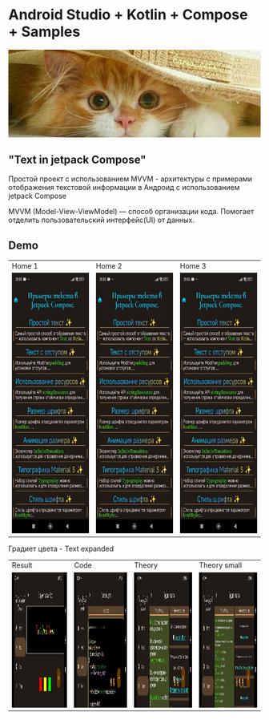 # Android Studio + Kotlin + Compose + Samples
<img src="screenshots/kotik2.jpg"/>

## "Text in jetpack Compose"

Простой проект с использованием MVVM - архитектуры c примерами отображения текстовой информации в Андроид с использованием jetpack Compose

MVVM (Model-View-ViewModel) — способ организации кода.
 Помогает отделить пользовательский интерфейс(UI) от данных.


## Demo

<table>
  <tr>
    <td>Home 1</td>
    <td>Home 2</td>
    <td>Home 3</td>
  </tr>
  <tr>
    <td><img src="screenshots/screenshot010.jpg" width=270 height=520></td>
    <td><img src="screenshots/screenshot010.jpg" width=270 height=520></td>
    <td><img src="screenshots/screenshot010.jpg" width=270 height=520></td>
  </tr>
 </table>

Градиет цвета - Text
expanded 
<table>
  <tr>
    <td>Result</td>
    <td>Code</td>
    <td>Theory</td>
    <td>Theory small</td>
  </tr>
  <tr>
    <td><img src="screenshots/screenshot104.jpg" width=520 height=270></td>
    <td><img src="screenshots/screenshot105.jpg" width=520 height=270></td>
    <td><img src="screenshots/screenshot106.jpg" width=520 height=270></td>
    <td><img src="screenshots/screenshot107.jpg" width=520 height=270></td>
  </tr>
 </table>

 
